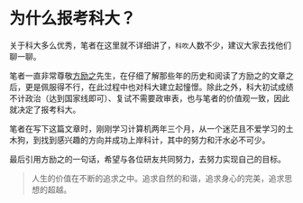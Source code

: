 # 为什么报考科大？

关于科大多么优秀，笔者在这里就不详细讲了，`科吹`人数不少，建议大家去找他们聊一聊。

笔者一直非常尊敬[方励之](https://program-think.blogspot.com/2012/04/fang-lizhi-and-fang-binxing.html)先生，在仔细了解那些年的历史和阅读了方励之的文章之后，更是佩服得不行，在此过程中也对科大建立起憧憬。除此之外，科大初试成绩不计政治（达到国家线即可）、复试不需要政审表，也与笔者的价值观一致，因此就决定了报考科大。

笔者在写下这篇文章时，刚刚学习计算机两年三个月，从一个迷茫且不爱学习的土木狗，到找到感兴趣的方向并成功上岸科计，其中的努力和汗水必不可少。

最后引用方励之的一句话，希望与各位研友共同努力，去努力实现自己的目标。

> 人生的价值在不断的追求之中。追求自然的和谐，追求身心的完美，追求思想的超越。
